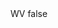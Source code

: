 <?xml version="1.0" encoding="UTF-8"?>
<CustomMetadata xmlns="http://soap.sforce.com/2006/04/metadata">
    <label>WV</label>
    <protected>false</protected>
</CustomMetadata>
